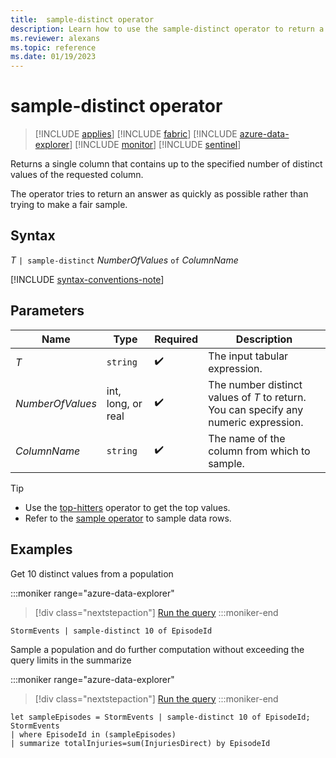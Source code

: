 ```yaml
---
title:  sample-distinct operator
description: Learn how to use the sample-distinct operator to return a column that contains up to the specified number of distinct values of the requested columns.
ms.reviewer: alexans
ms.topic: reference
ms.date: 01/19/2023
---
```

# sample-distinct operator

> [!INCLUDE [applies](../includes/applies-to-version/applies.md)] [!INCLUDE [fabric](../includes/applies-to-version/fabric.md)] [!INCLUDE [azure-data-explorer](../includes/applies-to-version/azure-data-explorer.md)] [!INCLUDE [monitor](../includes/applies-to-version/monitor.md)] [!INCLUDE [sentinel](../includes/applies-to-version/sentinel.md)]

Returns a single column that contains up to the specified number of distinct values of the requested column.

The operator tries to return an answer as quickly as possible rather than trying to make a fair sample.

## Syntax

*T* `| sample-distinct` *NumberOfValues* `of` *ColumnName*

[!INCLUDE [syntax-conventions-note](../includes/syntax-conventions-note.md)]

## Parameters

| Name | Type | Required | Description |
|--|--|--|--|
| *T*| `string` |  :heavy_check_mark: | The input tabular expression. |
| *NumberOfValues*| int, long, or real |  :heavy_check_mark: | The number distinct values of *T* to return. You can specify any numeric expression.|
| *ColumnName*| `string` |  :heavy_check_mark: | The name of the column from which to sample.|

> [!TIP]
>
> * Use the [top-hitters](top-hitters-operator.md) operator to get the top values.
> * Refer to the [sample operator](sample-operator.md) to sample data rows.

## Examples  

Get 10 distinct values from a population

:::moniker range="azure-data-explorer"
> [!div class="nextstepaction"]
> <a href="https://dataexplorer.azure.com/clusters/help/databases/Samples?query=H4sIAAAAAAAAAwsuyS/KdS1LzSspVqhRKE7MLchJ1U3JLC7JzEsuUTA0UMhPU3AtyCzOT0n1TAEAXIVALi0AAAA=" target="_blank">Run the query</a>
:::moniker-end

```kusto
StormEvents | sample-distinct 10 of EpisodeId
```

Sample a population and do further computation without exceeding the query limits in the summarize

:::moniker range="azure-data-explorer"
> [!div class="nextstepaction"]
> <a href="https://dataexplorer.azure.com/clusters/help/databases/Samples?query=H4sIAAAAAAAAA1WNuw6CUBBEe75iSihIsDZ0UlDzBVfuGpfcB9ldNBo+Xk0waDlzTmYCGdTFOVA3s2ZPihaDZYndjZIp1g3XntU4jYZDg3zBpvf+WPzqxYr7lYR2Dk4o/y+qj6ZLjE74SbBsLvRpWoRJ23dffsOJhUarcH7sey97JpXgsgAAAA==" target="_blank">Run the query</a>
:::moniker-end

```kusto
let sampleEpisodes = StormEvents | sample-distinct 10 of EpisodeId;
StormEvents 
| where EpisodeId in (sampleEpisodes) 
| summarize totalInjuries=sum(InjuriesDirect) by EpisodeId
```

